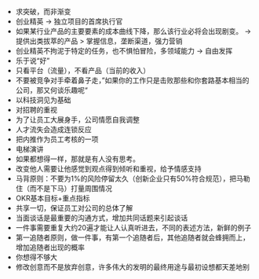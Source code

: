 - 求突破，而非渐变
- 创业精英 -> 独立项目的首席执行官
- 如果某行业产品的主要要素的成本曲线下降，那么该行业必将会出现剧变。 ->  提供出类拔萃的产品 > 掌握信息，垄断渠道，强力营销
- 创业精英不拘泥于特定的任务，也不惧怕冒险，多领域能力 -> 自由发挥
- 乐于说“好”
- 只看平台（流量），不看产品（当前的收入）
- 不要被竞争对手牵着鼻子走，”如果你的工作只是击败那些和你套路基本相当的公司，那又何谈乐趣呢“
- 以科技洞见为基础
- 对招聘的重视
- 为了让员工大展身手，公司情愿自我调整
- 人才流失会造成连锁反应
- 把内推作为员工考核的一项
- 电梯演讲
- 如果都想得一样，那就是有人没有思考。
- 改变他人需要让他感觉到观点得到倾听和重视，给予情感支持
- 马背原则：不要为1%的风险停留太久（创新企业只有50%符合规范），把马勒住（而不是下马）打量周围情况
- OKR基本目标+重点指标
- 共享一切，保证员工对公司的总体了解
- 当面谈话是最重要的沟通方式，增加共同话题来引起谈话
- 一件事需要重复大约20遍才能让人认真听进去，不同的表述方法，新鲜的例子
- 第一追随者原则，做一件事，有第一个追随者后，其他追随者就会蜂拥而上，增加追随者出现的概率
- 你想得不够大
- 修改创意而不是放弃创意，许多伟大的发明的最终用途与最初设想都天差地别
